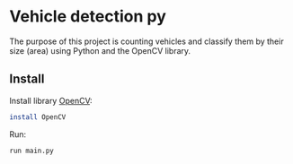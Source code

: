 # Vehicle detection py
The purpose of this project is counting vehicles and classify them by their size (area) using Python and the OpenCV library.

## Install

Install library [OpenCV](https://pypi.org/project/opencv-python/):

```sh
install OpenCV
```

Run:

```sh
run main.py